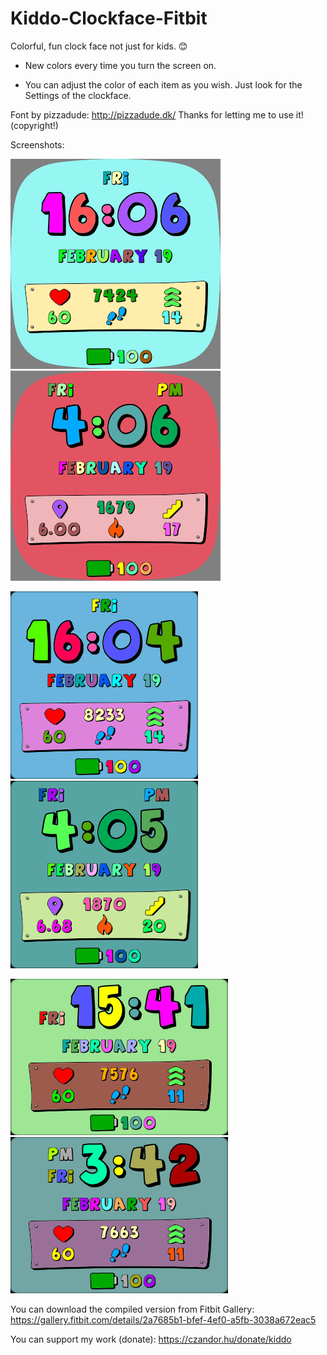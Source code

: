 # Kiddo-Clockface-Fitbit

Colorful, fun clock face not just for kids. 😊

- New colors every time you turn the screen on.

- You can adjust the color of each item as you wish. Just look for the Settings of the clockface.


Font by pizzadude: http://pizzadude.dk/ Thanks for letting me to use it! (copyright!)

Screenshots:

![Sense](https://github.com/czandor/Kiddo-Clockface-Fitbit/blob/main/screenshots/sense/FunColor-screenshot%20(1).png?raw=true)
![Sense](https://github.com/czandor/Kiddo-Clockface-Fitbit/blob/main/screenshots/sense/FunColor-screenshot%20(2).png?raw=true)

![Versa](https://github.com/czandor/Kiddo-Clockface-Fitbit/blob/main/screenshots/versa/FunColor-screenshot%20(1).png?raw=true)
![Versa](https://github.com/czandor/Kiddo-Clockface-Fitbit/blob/main/screenshots/versa/FunColor-screenshot%20(2).png?raw=true)

![Ionic](https://github.com/czandor/Kiddo-Clockface-Fitbit/blob/main/screenshots/ionic/FunColor-screenshot%20(1).png?raw=true)
![Ionic](https://github.com/czandor/Kiddo-Clockface-Fitbit/blob/main/screenshots/ionic/FunColor-screenshot%20(2).png?raw=true)

You can download the compiled version from Fitbit Gallery:
https://gallery.fitbit.com/details/2a7685b1-bfef-4ef0-a5fb-3038a672eac5

You can support my work (donate):
https://czandor.hu/donate/kiddo

